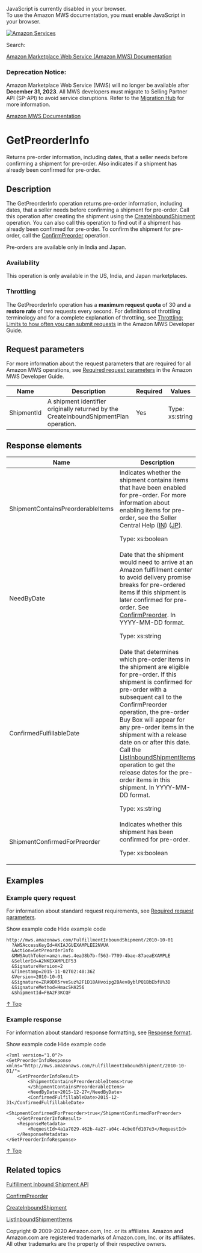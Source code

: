 <div id="MWSDX_noscript">

JavaScript is currently disabled in your browser.  
To use the Amazon MWS documentation, you must enable JavaScript in your
browser.

</div>

<div id="MWSDX_divtop">

[![Amazon
Services](https://images-na.ssl-images-amazon.com/images/G/08/mwsportal/fr_FR/amazonservices.gif "Amazon Services")](http://services.amazon.fr)

<div id="MWSDX_search">

<span id="MWSDX_searchlbl">Search:</span>

</div>

  
<span id="MWSDX_titlebar">[Amazon Marketplace Web Service (Amazon MWS)
Documentation](https://developer.amazonservices.fr/gp/mws/docs.html)</span>
<span id="MWSDX_dep_notice"></span>

### Deprecation Notice:

Amazon Marketplace Web Service (MWS) will no longer be available after
**December 31, 2023**. All MWS developers must migrate to Selling
Partner API (SP-API) to avoid service disruptions. Refer to the
[Migration
Hub](https://developer-docs.amazon.com/sp-api/page/migration-hub) for
more information.

</div>

<div id="MWSDX_divbottom">

<div id="MWSDX_divleft">

<div id="MWSDX_toc">

</div>

</div>

<div id="MWSDX_divright">

<div id="MWSDX_content">

<span id="MWSDX_breadcrumbs">[Amazon MWS
Documentation](https://developer.amazonservices.fr/gp/mws/docs.html)</span>

<div id="FBAInbound_GetPreorderInfo" class="nested0">

# GetPreorderInfo

<div class="body">

<span class="ph">Returns pre-order information, including dates, that a
seller needs before confirming a shipment for pre-order. Also indicates
if a shipment has already been confirmed for pre-order. </span>

</div>

<div id="Description" class="topic concept nested1">

## Description

<div class="body conbody">

<div class="section">

The <span class="keyword apiname">GetPreorderInfo</span> operation
returns pre-order information, including dates, that a seller needs
before confirming a shipment for pre-order. Call this operation after
creating the shipment using the
<a href="../fba_inbound/FBAInbound_CreateInboundShipment.md" class="xref">CreateInboundShipment</a>
operation. You can also call this operation to find out if a shipment
has already been confirmed for pre-order. To confirm the shipment for
pre-order, call the
<a href="FBAInbound_ConfirmPreorder.md" class="xref" title="Confirms a shipment for pre-order.">ConfirmPreorder</a>
operation.

Pre-orders are available only in India and Japan.

</div>

<div class="section">

### Availability

This operation is only available in the US, India, and Japan
marketplaces.

</div>

<div class="section">

### Throttling

The <span class="keyword apiname">GetPreorderInfo</span> operation has a
**maximum request quota** of 30 and a **restore rate** of two requests
every second. <span class="ph">For definitions of throttling terminology
and for a complete explanation of throttling, see
<a href="../dev_guide/DG_Throttling.md" class="xref">Throttling: Limits to how often you can submit requests</a>
in the <span class="ph">Amazon MWS Developer Guide</span>.</span>

</div>

</div>

</div>

<div id="RequestParameters" class="topic reference nested1">

## Request parameters

<div class="body refbody">

<div class="section">

<span class="ph">For more information about the request parameters that
are required for all <span class="ph">Amazon MWS</span> operations, see
<a href="../dev_guide/DG_RequiredRequestParameters.md" class="xref">Required request parameters</a>
in the <span class="ph">Amazon MWS Developer Guide</span>.</span>

</div>

<div class="tablenoborder">

| Name                                             | Description                                                                                                                                        | Required | Values                                  |
|--------------------------------------------------|----------------------------------------------------------------------------------------------------------------------------------------------------|----------|-----------------------------------------|
| <span class="keyword parmname">ShipmentId</span> | <span class="ph">A shipment identifier originally returned by the <span class="keyword apiname">CreateInboundShipmentPlan</span> operation.</span> | Yes      | <span class="ph">Type: xs:string</span> |

</div>

</div>

</div>

<div id="ResponseElements" class="topic reference nested1">

## Response elements

<div class="body refbody">

<div class="tablenoborder">

<table id="ResponseElements__ResponseElementsTable" class="table" data-cellpadding="4" data-cellspacing="0" data-summary="" data-frame="border" data-border="1" data-rules="all">
<colgroup>
<col style="width: 50%" />
<col style="width: 50%" />
</colgroup>
<thead class="thead" data-align="left">
<tr class="header row">
<th id="d67968e225" class="entry" data-valign="top" width="29.239766081871345%">Name</th>
<th id="d67968e228" class="entry" data-valign="top" width="70.76023391812866%">Description</th>
</tr>
</thead>
<tbody class="tbody">
<tr class="odd row">
<td class="entry" data-valign="top" width="29.239766081871345%" headers="d67968e225 "><span class="keyword parmname">ShipmentContainsPreorderableItems</span></td>
<td class="entry" data-valign="top" width="70.76023391812866%" headers="d67968e228 ">Indicates whether the shipment contains items that have been enabled for pre-order. For more information about enabling items for pre-order, see the Seller Central Help (<a href="https://sellercentral.amazon.in/gp/help/201851750" class="xref">IN</a>) (<a href="https://sellercentral.amazon.co.jp/gp/help/201851750" class="xref">JP</a>).
<p><span class="ph">Type: xs:boolean</span></p></td>
</tr>
<tr class="even row">
<td class="entry" data-valign="top" width="29.239766081871345%" headers="d67968e225 "><span class="keyword parmname">NeedByDate</span></td>
<td class="entry" data-valign="top" width="70.76023391812866%" headers="d67968e228 ">Date that the shipment would need to arrive at an <span class="ph">Amazon fulfillment center</span> to avoid delivery promise breaks for pre-ordered items if this shipment is later confirmed for pre-order. See <a href="FBAInbound_ConfirmPreorder.md" class="xref" title="Confirms a shipment for pre-order.">ConfirmPreorder</a>. In YYYY-MM-DD format.
<p><span class="ph">Type: xs:string</span></p></td>
</tr>
<tr class="odd row">
<td class="entry" data-valign="top" width="29.239766081871345%" headers="d67968e225 "><span class="keyword parmname">ConfirmedFulfillableDate</span></td>
<td class="entry" data-valign="top" width="70.76023391812866%" headers="d67968e228 ">Date that determines which pre-order items in the shipment are eligible for pre-order. If this shipment is confirmed for pre-order with a subsequent call to the <span class="keyword apiname">ConfirmPreorder</span> operation, the pre-order Buy Box will appear for any pre-order items in the shipment with a release date on or after this date. Call the <a href="FBAInbound_ListInboundShipmentItems.md" class="xref" title="Returns a list of items in a specified inbound shipment, or a list of items that were updated within a specified time frame.">ListInboundShipmentItems</a> operation to get the release dates for the pre-order items in this shipment. In YYYY-MM-DD format.
<p><span class="ph">Type: xs:string</span></p></td>
</tr>
<tr class="even row">
<td class="entry" data-valign="top" width="29.239766081871345%" headers="d67968e225 "><span class="keyword parmname">ShipmentConfirmedForPreorder</span></td>
<td class="entry" data-valign="top" width="70.76023391812866%" headers="d67968e228 ">Indicates whether this shipment has been confirmed for pre-order.
<p><span class="ph">Type: xs:boolean</span></p></td>
</tr>
</tbody>
</table>

</div>

</div>

</div>

<div id="Examples" class="topic reference nested1">

## Examples

<div class="body refbody">

<div class="section">

### Example query request

<span class="ph">For information about standard request requirements,
see
<a href="../dev_guide/DG_RequiredRequestParameters.md" class="xref">Required request parameters</a>.</span>

<span class="ph expander"> <span class="keyword parmname xshow">Show
example code</span> <span class="keyword parmname xhide">Hide example
code</span> </span>

<div class="sectiondiv content">

``` pre
http://mws.amazonaws.com/FulfillmentInboundShipment/2010-10-01
  ?AWSAccessKeyId=AKIAJGUEXAMPLEE2NVUA
  &Action=GetPreorderInfo
  &MWSAuthToken=amzn.mws.4ea38b7b-f563-7709-4bae-87aeaEXAMPLE
  &SellerId=A2NKEXAMPLEF53
  &SignatureVersion=2
  &Timestamp=2015-11-02T02:40:36Z
  &Version=2010-10-01
  &Signature=ZRA9DR5rveSuz%2F1D18AHvoipg2BAev8yblPQ1BbEbfU%3D
  &SignatureMethod=HmacSHA256
  &ShipmentId=FBA2F3KCQF
```

<a href="#Examples" class="xref">↑ Top</a>

</div>

</div>

<div class="section">

### Example response

<span class="ph">For information about standard response formatting, see
<a href="../dev_guide/DG_ResponseFormat.md" class="xref">Response format</a>.</span>

<span class="ph expander"> <span class="keyword parmname xshow">Show
example code</span> <span class="keyword parmname xhide">Hide example
code</span> </span>

<div class="sectiondiv content">

``` pre
<?xml version="1.0"?>
<GetPreorderInfoResponse xmlns="http://mws.amazonaws.com/FulfillmentInboundShipment/2010-10-01/">
    <GetPreorderInfoResult>
        <ShipmentContainsPreorderableItems>true
        </ShipmentContainsPreorderableItems>
        <NeedByDate>2015-12-27</NeedByDate>
        <ConfirmedFulfillableDate>2015-12-31</ConfirmedFulfillableDate>
        <ShipmentConfirmedForPreorder>true</ShipmentConfirmedForPreorder>
    </GetPreorderInfoResult>
    <ResponseMetadata>
        <RequestId>4a1a7029-462b-4a27-a04c-4cbe0fd107e3</RequestId>
    </ResponseMetadata>
</GetPreorderInfoResponse>
```

<a href="#Examples" class="xref">↑ Top</a>

</div>

</div>

</div>

</div>

<div id="RelatedTopics" class="topic nested1">

## Related topics

<div class="body">

<a href="../fba_inbound/FBAInbound_Overview.md" class="xref">Fulfillment Inbound Shipment API</a>

<a href="FBAInbound_ConfirmPreorder.md" class="xref" title="Confirms a shipment for pre-order.">ConfirmPreorder</a>

<a href="../fba_inbound/FBAInbound_CreateInboundShipment.md" class="xref">CreateInboundShipment</a>

<a href="FBAInbound_ListInboundShipmentItems.md" class="xref" title="Returns a list of items in a specified inbound shipment, or a list of items that were updated within a specified time frame.">ListInboundShipmentItems</a>

</div>

</div>

</div>

<div id="MWSDX_footer">

Copyright © 2009-2020 Amazon.com, Inc. or its affiliates. Amazon and
Amazon.com are registered trademarks of Amazon.com, Inc. or its
affiliates. All other trademarks are the property of their respective
owners.

</div>

</div>

</div>

<div style="clear: both;">

</div>

</div>
